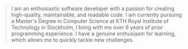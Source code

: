 > I am an enthusiastic software developer with a passion for creating high-quality, maintainable, and readable code. I am currently pursuing a Master's Degree in Computer Science at KTH Royal Institute of Technology in Stockholm, I bring with me over 6 years of prior programming experience. I have a genuine enthusiasm for learning, which allows me to quickly tackle new challenges.
